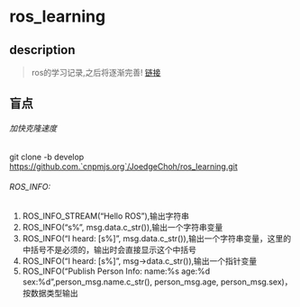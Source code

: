 # ros_learning

## description

> ros的学习记录,之后将逐渐完善! [链接](https://blog.csdn.net/allenhsu6/article/list/1  )

## 盲点

###### 加快克隆速度 

git clone -b develop https://github.com.`cnpmjs.org`/JoedgeChoh/ros_learning.git

###### ROS_INFO:  

1. ROS_INFO_STREAM(“Hello ROS”),输出字符串  
2. ROS_INFO(“s%”, msg.data.c_str()),输出一个字符串变量  
3. ROS_INFO(“I heard: [s%]”, msg.data.c_str()),输出一个字符串变量，这里的中括号不是必须的，输出时会直接显示这个中括号  
4. ROS_INFO(“I heard: [s%]”, msg->data.c_str()),输出一个指针变量  
5. ROS_INFO(“Publish Person Info: name:%s age:%d sex:%d”,person_msg.name.c_str(), person_msg.age, person_msg.sex)，按数据类型输出